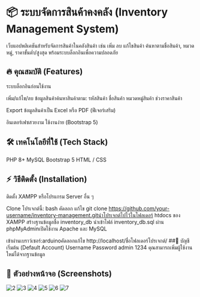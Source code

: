 # 📦 ระบบจัดการสินค้าคงคลัง (Inventory Management System)
เว็บแอปพลิเคชันสำหรับจัดการสินค้าในคลังสินค้า เช่น เพิ่ม ลบ แก้ไขสินค้า ค้นหาตามชื่อสินค้า, หมวดหมู่, ราคาขั้นต่ำ/สูงสุด พร้อมระบบล็อกอินเพื่อความปลอดภัย

## 🔥 คุณสมบัติ (Features)
ระบบล็อกอินก่อนใช้งาน

เพิ่ม/แก้ไข/ลบ ข้อมูลสินค้าค้นหาสินค้าตาม:
รหัสสินค้า
ชื่อสินค้า
หมวดหมู่สินค้า
ช่วงราคาสินค้า

Export ข้อมูลสินค้าเป็น Excel หรือ PDF (ฟีเจอร์เสริม)

อินเตอร์เฟซสวยงาม ใช้งานง่าย (Bootstrap 5)

## 🛠️ เทคโนโลยีที่ใช้ (Tech Stack)
PHP 8+
MySQL
Bootstrap 5
HTML / CSS

## ⚡ วิธีติดตั้ง (Installation)
ติดตั้ง XAMPP หรือโปรแกรม Server อื่น ๆ

Clone โปรเจกต์นี้:
bash คัดลอก แก้ไข
git clone https://github.com/your-username/inventory-management.gitนำโปรเจกต์ไปไว้ในโฟลเดอร์ htdocs ของ XAMPP สร้างฐานข้อมูลชื่อ inventory_db
นำเข้าไฟล์ inventory_db.sql ผ่าน phpMyAdminเปิดใช้งาน Apache และ MySQL

เข้าผ่านเบราว์เซอร์:arduinoคัดลอกแก้ไข
http://localhost/ชื่อโฟลเดอร์โปรเจกต์/
##🔑 บัญชีเริ่มต้น (Default Account)
Username	Password
admin	1234 คุณสามารถเพิ่มผู้ใช้งานใหม่ได้จากฐานข้อมูล

## 📸 ตัวอย่างหน้าจอ (Screenshots)
![2](https://github.com/user-attachments/assets/43761068-ec1a-4c23-afde-f1426f9e2451)
![3](https://github.com/user-attachments/assets/931102c5-5d4b-42dd-8274-8d7c703f6bcb)
![4](https://github.com/user-attachments/assets/a44be94d-4860-4ab5-b3cb-d8bda44a4de8)
![5](https://github.com/user-attachments/assets/22d54ce1-6a1b-451b-8c50-8dafdf3b2366)
![6](https://github.com/user-attachments/assets/0054101d-b5b2-4170-abd4-1e0746edb53f)
![7](https://github.com/user-attachments/assets/de3d09d8-cd9f-4ea6-8669-0c984c3735d8)











